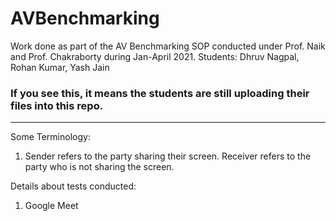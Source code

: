 # AVBenchmarking

Work done as part of the AV Benchmarking SOP conducted under Prof. Naik and Prof. Chakraborty during Jan-April 2021. 
Students: Dhruv Nagpal, Rohan Kumar, Yash Jain

### If you see this, it means the students are still uploading their files into this repo.

***
Some Terminology:
1. Sender refers to the party sharing their screen. Receiver refers to the party who is not sharing the screen.

Details about tests conducted:
1. Google Meet
